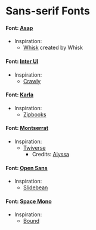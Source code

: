 # Sans-serif Fonts 

#### Font: [Asap](https://fonts.google.com/specimen/Asap)
* Inspiration:
   * [Whisk](https://whisk.com/) created by Whisk


#### Font: [Inter UI](https://rsms.me/inter/)
* Inspiration: 
   * [Crawly](https://crawly.app/)

#### Font: [Karla](https://fonts.google.com/specimen/Karla)
* Inspiration:
   * [Zipbooks](https://zipbooks.com/)

#### Font: [Montserrat](https://fonts.google.com/specimen/Montserrat)
* Inspiration:
   * [Twiverse](https://twiverse.com/)
       * Credits: [Alyssa](https://alyssax.com/)

#### Font: [Open Sans](https://fonts.google.com/specimen/Open+Sans)
* Inspiration:
   * [Slidebean](https://slidebean.com/)

#### Font: [Space Mono](https://fonts.google.com/specimen/Space+Mono)
* Inspiration:
   * [Bound](http://weare-bound.com/)


